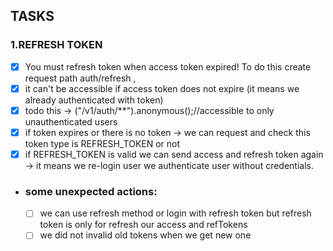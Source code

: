  ## TASKS
 ### 1.REFRESH TOKEN
- [x] You must refresh token when access token expired! To do this create request path auth/refresh , 
- [x] it can't be accessible if access token does not expire (it means we already authenticated with token)
- [x] todo this -> ("/v1/auth/**").anonymous();//accessible to only unauthenticated users
- [x] if token expires or there is no token -> we can request and check this token type is REFRESH_TOKEN or not
- [x] if REFRESH_TOKEN is valid we can send access and refresh token again -> it means we re-login user we authenticate user without credentials. 
- ### some unexpected actions:
  - [ ] we can use refresh method or login with refresh token but refresh token is only for refresh our access and refTokens
  - [ ] we did not invalid old tokens when we get new one